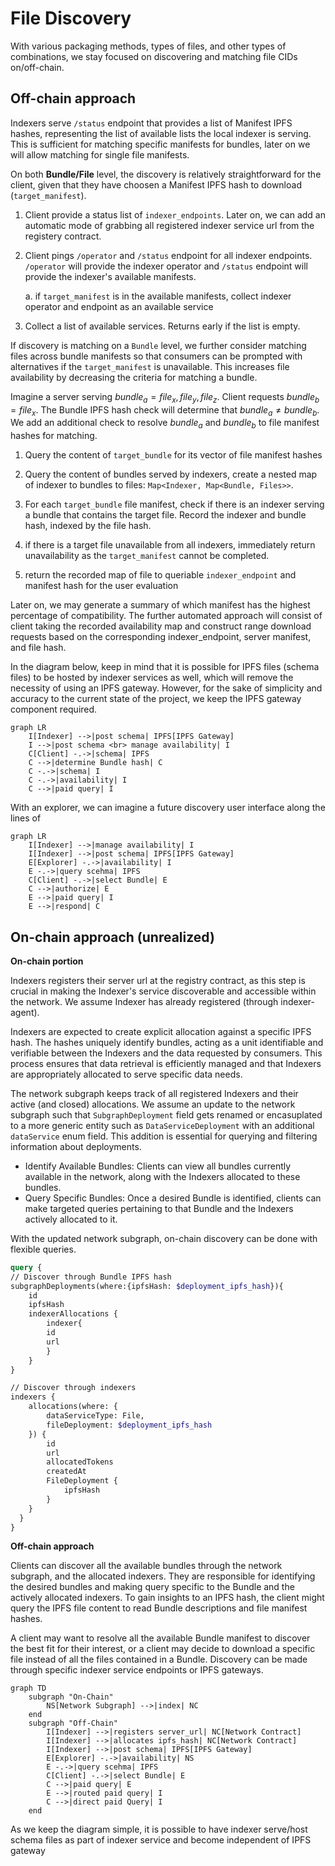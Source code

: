# File Discovery

With various packaging methods, types of files, and other types of combinations, we stay focused on discovering and matching file CIDs on/off-chain.

## Off-chain approach

Indexers serve `/status` endpoint that provides a list of Manifest IPFS hashes, representing the list of available lists the local indexer is serving. This is sufficient for matching specific manifests for bundles, later on we will allow matching for single file manifests.

On both **Bundle/File** level, the discovery is relatively straightforward for the client, given that they have choosen a Manifest IPFS hash to download (`target_manifest`).

1. Client provide a status list of `indexer_endpoints`. Later on, we can add an automatic mode of grabbing all registered indexer service url from the registery contract.

2. Client pings `/operator` and `/status` endpoint for all indexer endpoints. `/operator` will provide the indexer operator and `/status` endpoint will provide the indexer's available manifests.

    a. if `target_manifest` is in the available manifests, collect indexer operator and endpoint as an available service

3. Collect a list of available services. Returns early if the list is empty.

If discovery is matching on a `Bundle` level, we further consider matching files across bundle manifests so that consumers can be prompted with alternatives if the `target_manifest` is unavailable. This increases file availability by decreasing the criteria for matching a bundle.

Imagine a server serving $bundle_a = {file_x, file_y, file_z}$. Client requests $bundle_b = {file_x}$. The Bundle IPFS hash check will determine that $bundle_a\neq bundle_b$. We add an additional check to resolve $bundle_a$ and $bundle_b$ to file manifest hashes for matching. 

1. Query the content of `target_bundle` for its vector of file manifest hashes

2. Query the content of bundles served by indexers, create a nested map of indexer to bundles to files: `Map<Indexer, Map<Bundle, Files>>`.

3. For each `target_bundle` file manifest, check if there is an indexer serving a bundle that contains the target file. Record the indexer and bundle hash, indexed by the file hash.

4. if there is a target file unavailable from all indexers, immediately return unavailability as the `target_manifest` cannot be completed.

5. return the recorded map of file to queriable `indexer_endpoint` and manifest hash for the user evaluation

Later on, we may generate a summary of which manifest has the highest percentage of compatibility. The further automated approach will consist of client taking the recorded availability map and construct range download requests based on the corresponding indexer_endpoint, server manifest, and file hash.

In the diagram below, keep in mind that it is possible for IPFS files (schema files) to be hosted by indexer services as well, which will remove the necessity of using an IPFS gateway. However, for the sake of simplicity and accuracy to the current state of the project, we keep the IPFS gateway component required. 

```mermaid
graph LR
    I[Indexer] -->|post schema| IPFS[IPFS Gateway]
    I -->|post schema <br> manage availability| I 
    C[Client] -.->|schema| IPFS
    C -->|determine Bundle hash| C 
    C -.->|schema| I
    C -.->|availability| I
    C -->|paid query| I
```
With an explorer, we can imagine a future discovery user interface along the lines of 

```mermaid
graph LR
    I[Indexer] -->|manage availability| I
    I[Indexer] -->|post schema| IPFS[IPFS Gateway]
    E[Explorer] -.->|availability| I
    E -.->|query scehma| IPFS
    C[Client] -.->|select Bundle| E
    C -->|authorize| E
    E -->|paid query| I
    E -->|respond| C
```  

## On-chain approach (unrealized)


**On-chain portion**

Indexers registers their server url at the registry contract, as this step is crucial in making the Indexer's service discoverable and accessible within the network. We assume Indexer has already registered (through indexer-agent). 

Indexers are expected to create explicit allocation against a specific IPFS hash. The hashes uniquely identify bundles, acting as a unit identifiable and verifiable between the Indexers and the data requested by consumers. This process ensures that data retrieval is efficiently managed and that Indexers are appropriately allocated to serve specific data needs.

The network subgraph keeps track of all registered Indexers and their active (and closed) allocations. We assume an update to the network subgraph such that `SubgraphDeployment` field gets renamed or encasuplated to a more generic entity such as `DataServiceDeployment` with an additional `dataService` enum field. This addition is essential for querying and filtering information about deployments.

- Identify Available Bundles: Clients can view all bundles currently available in the network, along with the Indexers allocated to these bundles.
- Query Specific Bundles: Once a desired Bundle is identified, clients can make targeted queries pertaining to that Bundle and the Indexers actively allocated to it.

With the updated network subgraph, on-chain discovery can be done with flexible queries.

```graphql
query {
// Discover through Bundle IPFS hash
subgraphDeployments(where:{ipfsHash: $deployment_ipfs_hash}){
    id
    ipfsHash
    indexerAllocations {
        indexer{
        id
        url
        }
    }
}

// Discover through indexers
indexers {
    allocations(where: {
        dataServiceType: File,
        fileDeployment: $deployment_ipfs_hash
    }) {
        id
        url
        allocatedTokens
        createdAt
        FileDeployment {
            ipfsHash
        }
    }
  }
}

```


**Off-chain approach**

Clients can discover all the available bundles through the network subgraph, and the allocated indexers. They are responsible for identifying the desired bundles and making query specific to the Bundle and the actively allocated indexers. To gain insights to an IPFS hash, the client might query the IPFS file content to read Bundle descriptions and file manifest hashes. 

A client may want to resolve all the available Bundle manifest to discover the best fit for their interest, or a client may decide to download a specific file instead of all the files contained in a Bundle. Discovery can be made through specific indexer service endpoints or IPFS gateways. 

```mermaid
graph TD
    subgraph "On-Chain"
        NS[Network Subgraph] -->|index| NC
    end
    subgraph "Off-Chain"
        I[Indexer] -->|registers server_url| NC[Network Contract]
        I[Indexer] -->|allocates ipfs_hash| NC[Network Contract]
        I[Indexer] -->|post schema| IPFS[IPFS Gateway]
        E[Explorer] -.->|availability| NS
        E -.->|query scehma| IPFS
        C[Client] -.->|select Bundle| E
        C -->|paid query| E
        E -->|routed paid query| I
        C -->|direct paid Query| I
    end
```

As we keep the diagram simple, it is possible to have indexer serve/host schema files as part of indexer service and become independent of IPFS gateway
